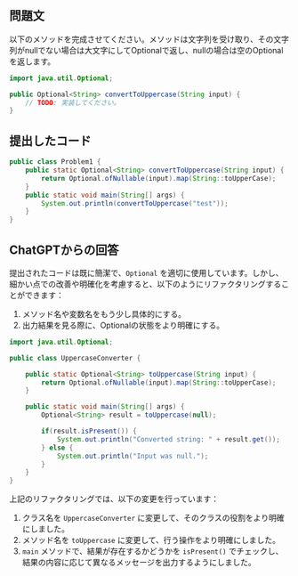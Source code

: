 ## 問題文
以下のメソッドを完成させてください。メソッドは文字列を受け取り、その文字列がnullでない場合は大文字にしてOptionalで返し、nullの場合は空のOptionalを返します。

```java
import java.util.Optional;

public Optional<String> convertToUppercase(String input) {
    // TODO: 実装してください。
}
```

## 提出したコード
```java
public class Problem1 {
    public static Optional<String> convertToUppercase(String input) {
        return Optional.ofNullable(input).map(String::toUpperCase);
    }
    public static void main(String[] args) {
        System.out.println(convertToUppercase("test"));
    }
}
```

## ChatGPTからの回答
提出されたコードは既に簡潔で、`Optional` を適切に使用しています。しかし、細かい点での改善や明確化を考慮すると、以下のようにリファクタリングすることができます：

1. メソッド名や変数名をもう少し具体的にする。
2. 出力結果を見る際に、Optionalの状態をより明確にする。

```java
import java.util.Optional;

public class UppercaseConverter {

    public static Optional<String> toUppercase(String input) {
        return Optional.ofNullable(input).map(String::toUpperCase);
    }

    public static void main(String[] args) {
        Optional<String> result = toUppercase(null);

        if(result.isPresent()) {
            System.out.println("Converted string: " + result.get());
        } else {
            System.out.println("Input was null.");
        }
    }
}
```

上記のリファクタリングでは、以下の変更を行っています：

1. クラス名を `UppercaseConverter` に変更して、そのクラスの役割をより明確にしました。
2. メソッド名を `toUppercase` に変更して、行う操作をより明確にしました。
3. `main` メソッドで、結果が存在するかどうかを `isPresent()` でチェックし、結果の内容に応じて異なるメッセージを出力するようにしました。
